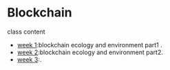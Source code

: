 # Blockchain

class content  
- [week 1]():blockchain ecology and environment part1 . 
- [week 2](https://github.com/hello02923/Blockchain/tree/master/WEEK2):blockchain ecology and environment part2. 
- [week 3](https://github.com/hello02923/Blockchain/tree/master/WEEK3):. 
